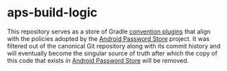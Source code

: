 # aps-build-logic

This repository serves as a store of Gradle [convention plugins] that align with the policies adopted by the [Android Password Store] project. It was filtered out of the canonical Git repository along with its commit history and will eventually become the singular source of truth after which the copy of this code that exists in [Android Password Store] will be removed.

[convention plugins]: https://docs.gradle.org/current/samples/sample_convention_plugins.html
[android password store]: https://msfjarvis.dev/aps
